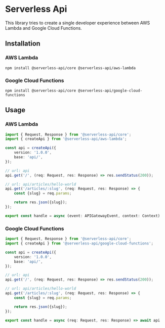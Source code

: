 # Serverless Api

This library tries to create a single developer experience between AWS Lambda and Google Cloud Functions.

## Installation

### AWS Lambda

```shell
npm install @serverless-api/core @serverless-api/aws-lambda
```

### Google Cloud Functions

```shell
npm install @serverless-api/core @serverless-api/google-cloud-functions
```

## Usage

### AWS Lambda

```typescript
import { Request, Response } from '@serverless-api/core';
import { createApi } from '@serverless-api/aws-lambda';

const api = createApi({
    version: '1.0.0',
    base: 'api/',
});

// url: api
api.get('/', (req: Request, res: Response) => res.sendStatus(200));

// url: api/articles/hello-world
api.get('/articles/:slug', (req: Request, res: Response) => {
    const {slug} = req.params;

    return res.json({slug});
});

export const handle = async (event: APIGatewayEvent, context: Context) => await api.run(event, context);
```

### Google Cloud Functions

```typescript
import { Request, Response } from '@serverless-api/core';
import { createApi } from '@serverless-api/google-cloud-functions';

const api = createApi({
    version: '1.0.0',
    base: 'api/',
});

// url: api
api.get('/', (req: Request, res: Response) => res.sendStatus(200));

// url: api/articles/hello-world
api.get('/articles/:slug', (req: Request, res: Response) => {
    const {slug} = req.params;

    return res.json({slug});
});

export const handle = async (req: Request, res: Response) => await api.run(res, req);
```